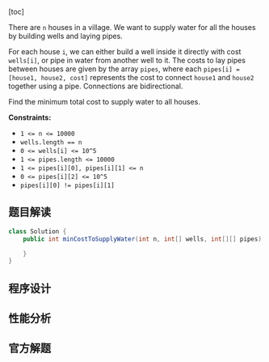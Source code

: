 [toc]

There are `n` houses in a village. We want to supply water for all the houses by building wells and laying pipes.

For each house `i`, we can either build a well inside it directly with cost `wells[i]`, or pipe in water from another well to it. The costs to lay pipes between houses are given by the array `pipes`, where each `pipes[i] = [house1, house2, cost]` represents the cost to connect `house1` and `house2` together using a pipe. Connections are bidirectional.

Find the minimum total cost to supply water to all houses.



**Constraints:**

- `1 <= n <= 10000`
- `wells.length == n`
- `0 <= wells[i] <= 10^5`
- `1 <= pipes.length <= 10000`
- `1 <= pipes[i][0], pipes[i][1] <= n`
- `0 <= pipes[i][2] <= 10^5`
- `pipes[i][0] != pipes[i][1]`



## 题目解读



```java
class Solution {
    public int minCostToSupplyWater(int n, int[] wells, int[][] pipes) {

    }
}
```

## 程序设计



## 性能分析



## 官方解题

